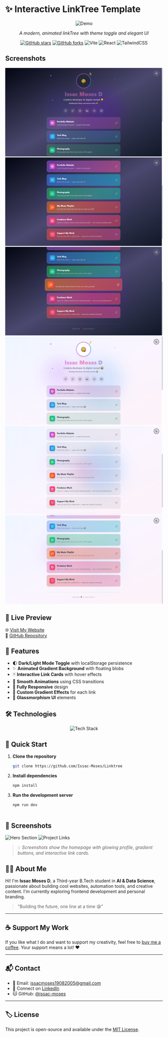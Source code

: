 # ✨ Interactive LinkTree Template

<div align="center">
  
![Demo](https://media.giphy.com/media/v1.Y2lkPTc5MGI3NjExcWJ2dGJ5dGx5d3VxY2NlZ3B0Z3JxZzN6eWJtM2R5dW1mY3J2eSZlcD12MV9pbnRlcm5hbF9naWZfYnlfaWQmY3Q9Zw/ZmbvGNGJQ1yF5FQY7X/giphy.gif)

*A modern, animated linkTree with theme toggle and elegant UI*

[![GitHub stars](https://img.shields.io/github/stars/yourusername/yourrepo?style=social)](https://github.com/yourusername/yourrepo)
[![GitHub forks](https://img.shields.io/github/forks/yourusername/yourrepo?style=social)](https://github.com/yourusername/yourrepo/network/members)
![Vite](https://img.shields.io/badge/vite-%23646CFF.svg?style=flat&logo=vite&logoColor=white)
![React](https://img.shields.io/badge/react-%2320232a.svg?style=flat&logo=react&logoColor=%2361DAFB)
![TailwindCSS](https://img.shields.io/badge/tailwindcss-%2338B2AC.svg?style=flat&logo=tailwind-css&logoColor=white)

</div>

## Screenshots
![App Logo](./screenshots/1.png)
![App Logo](./screenshots/2.png)
![App Logo](./screenshots/3.png)
![App Logo](./screenshots/4.png)
![App Logo](./screenshots/5.png)
![App Logo](./screenshots/6.png)


## 🔗 Live Preview

🌐 [Visit My Website](https://issac-moses-linktree.netlify.app/)  
📁 [GitHub Repository](https://github.com/Issac-Moses/Linktree)

## 🎨 Features

- 🌓 **Dark/Light Mode Toggle** with localStorage persistence
- ✨ **Animated Gradient Background** with floating blobs
- 🃏 **Interactive Link Cards** with hover effects
- 🏃 **Smooth Animations** using CSS transitions
- 📱 **Fully Responsive** design
- 🌈 **Custom Gradient Effects** for each link
- 🧊 **Glassmorphism UI** elements

## 🛠️ Technologies

<p align="center">
  <img src="https://skillicons.dev/icons?i=react,typescript,tailwind,vite" alt="Tech Stack" />
</p>

## 🚀 Quick Start

1. **Clone the repository**
   ```bash
   git clone https://github.com/Issac-Moses/Linktree

2. **Install dependencies**
   ```bash
   npm install

3. **Run the development server**
   ```bash
   npm run dev
  
## 📸 Screenshots

![Hero Section](./Screenshots/one.jpg)
![Project Links](./Screenshots/two.jpg)

> 💡 *Screenshots show the homepage with glowing profile, gradient buttons, and interactive link cards.*

## 🙋‍♂️ About Me

Hi! I'm **Issac Moses D**, a Third-year B.Tech student in **AI & Data Science**, passionate about building cool websites, automation tools, and creative content. I'm currently exploring frontend development and personal branding.

> "Building the future, one line at a time 😪"

---

## ☕ Support My Work

If you like what I do and want to support my creativity, feel free to [buy me a coffee](upi://pay?pa=6381256035@mbk&pn=Isaac%20Moses&cu=INR). Your support means a lot! ❤️

---

## 📬 Contact

- 📧 Email: issacmoses19082005@gmail.com
- 🔗 Connect on [LinkedIn](https://www.linkedin.com/in/i%EF%BD%93%EF%BD%93-a-c-m-%E5%8F%A3%EF%BD%93%E3%83%A2%EF%BD%93-d-12837831b/)
- 🐱 GitHub: [@issac-moses](https://github.com/Issac-Moses)

---

## 🏷️ License

This project is open-source and available under the [MIT License](/LICENSE).

